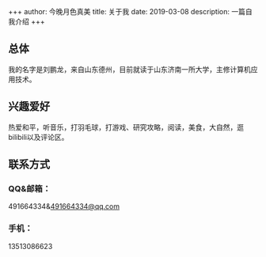 +++
author: 今晚月色真美
title: 关于我
date: 2019-03-08
description: 一篇自我介绍
+++
## 总体
我的名字是刘鹏龙，来自山东德州，目前就读于山东济南一所大学，主修计算机应用技术。
## 兴趣爱好
热爱和平，听音乐，打羽毛球，打游戏、研究攻略，阅读，美食，大自然，逛bilibili以及评论区。
## 联系方式
### QQ&邮箱：
491664334&491664334@qq.com
###  手机：
13513086623
